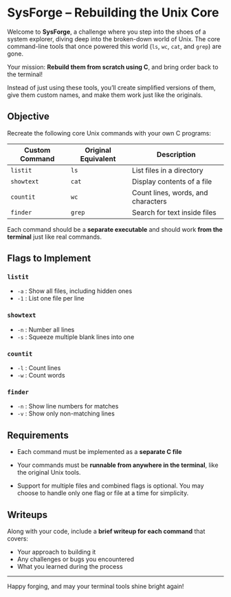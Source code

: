 # SysForge – Rebuilding the Unix Core

Welcome to **SysForge**, a challenge where you step into the shoes of a system explorer, diving deep into the broken-down world of Unix. The core command-line tools that once powered this world (`ls`, `wc`, `cat`, and `grep`) are gone.

Your mission: **Rebuild them from scratch using C**, and bring order back to the terminal!

Instead of just using these tools, you’ll create simplified versions of them, give them custom names, and make them work just like the originals.


## Objective

Recreate the following core Unix commands with your own C programs:

| Custom Command | Original Equivalent | Description                          |
|----------------|---------------------|--------------------------------------|
| `listit`       | `ls`                | List files in a directory            |
| `showtext`     | `cat`               | Display contents of a file           |
| `countit`      | `wc`                | Count lines, words, and characters   |
| `finder`       | `grep`              | Search for text inside files         |

Each command should be a **separate executable** and should work **from the terminal** just like real commands.


## Flags to Implement

### `listit`
- `-a` : Show all files, including hidden ones  
- `-1` : List one file per line  

### `showtext`
- `-n` : Number all lines  
- `-s` : Squeeze multiple blank lines into one  

### `countit`
- `-l` : Count lines  
- `-w` : Count words  

### `finder`
- `-n` : Show line numbers for matches  
- `-v` : Show only non-matching lines  


## Requirements

- Each command must be implemented as a **separate C file** 

- Your commands must be **runnable from anywhere in the terminal**, like the original Unix tools.

- Support for multiple files and combined flags is optional. You may choose to handle only one flag or file at a time for simplicity.


  

## Writeups

Along with your code, include a **brief writeup for each command** that covers:
- Your approach to building it  
- Any challenges or bugs you encountered  
- What you learned during the process

---

Happy forging, and may your terminal tools shine bright again! 
